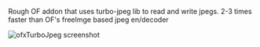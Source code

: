 Rough OF addon that uses turbo-jpeg lib to read and write jpegs. 2-3 times faster than OF's freeImge based jpeg en/decoder

![ofxTurboJpeg screenshot](http://farm8.staticflickr.com/7243/6999702551_fc8812d210_z.jpg)
